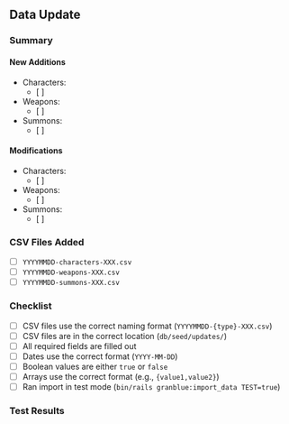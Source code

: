 ## Data Update

### Summary
<!-- Describe what this data update includes. For example: "Adding new Valentines 2024 characters" -->

#### New Additions
<!-- List new items being added, grouped by type -->
- Characters:
  - [ ] 
- Weapons:
  - [ ] 
- Summons:
  - [ ] 

#### Modifications
<!-- List existing items being modified -->
- Characters:
  - [ ] 
- Weapons:
  - [ ] 
- Summons:
  - [ ] 

### CSV Files Added
<!-- List all CSV files included in this update -->
- [ ] `YYYYMMDD-characters-XXX.csv`
- [ ] `YYYYMMDD-weapons-XXX.csv`
- [ ] `YYYYMMDD-summons-XXX.csv`

### Checklist
<!-- Make sure all these items are completed -->
- [ ] CSV files use the correct naming format (`YYYYMMDD-{type}-XXX.csv`)
- [ ] CSV files are in the correct location (`db/seed/updates/`)
- [ ] All required fields are filled out
- [ ] Dates use the correct format (`YYYY-MM-DD`)
- [ ] Boolean values are either `true` or `false`
- [ ] Arrays use the correct format (e.g., `{value1,value2}`)
- [ ] Ran import in test mode (`bin/rails granblue:import_data TEST=true`)

### Test Results
<!-- Paste the output from running the import in test mode -->
